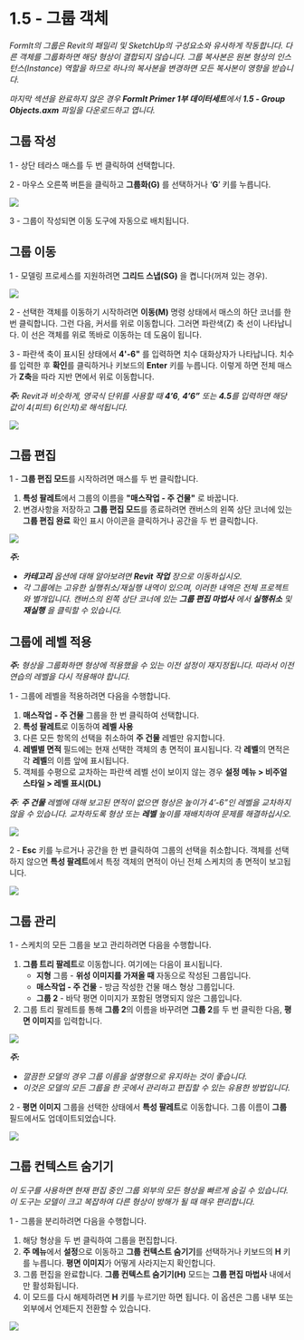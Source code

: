# 1.5 - 그룹 객체

_FormIt의 그룹은 Revit의 패밀리 및 SketchUp의 구성요소와 유사하게 작동합니다. 다른 객체를 그룹화하면 해당 형상이 결합되지 않습니다. 그룹 복사본은 원본 형상의 인스턴스(Instance) 역할을 하므로 하나의 복사본을 변경하면 모든 복사본이 영향을 받습니다._

_마지막 섹션을 완료하지 않은 경우_ _**FormIt Primer 1부 데이터세트**에서_ _**1.5 - Group Objects.axm**_ _파일을 다운로드하고 엽니다._

## **그룹 작성**

1 - 상단 테라스 매스를 두 번 클릭하여 선택합니다.

2 - 마우스 오른쪽 버튼을 클릭하고 **그룹화(G)** 를 선택하거나 ‘**G**’ 키를 누릅니다.

![](<../../.gitbook/assets/0 (1).jpeg>)

3 - 그룹이 작성되면 이동 도구에 자동으로 배치됩니다.

## **그룹 이동**

1 - 모델링 프로세스를 지원하려면 **그리드 스냅(SG)** 을 켭니다(꺼져 있는 경우).

![](<../../.gitbook/assets/1 (14).png>)

2 - 선택한 객체를 이동하기 시작하려면 **이동(M)** 명령 상태에서 매스의 하단 코너를 한 번 클릭합니다. 그런 다음, 커서를 위로 이동합니다. 그러면 파란색(Z) 축 선이 나타납니다. 이 선은 객체를 위로 똑바로 이동하는 데 도움이 됩니다.

3 - 파란색 축이 표시된 상태에서 **4'-6"** 를 입력하면 치수 대화상자가 나타납니다. 치수를 입력한 후 **확인**를 클릭하거나 키보드의 **Enter** 키를 누릅니다. 이렇게 하면 전체 매스가 **Z축**을 따라 지반 면에서 위로 이동합니다.

_**주:**_ _Revit과 비슷하게, 영국식 단위를 사용할 때_ _**4’6**,_ _**4’6”**_ _또는_ _**4.5**를 입력하면 해당 값이 4(피트) 6(인치)로 해석됩니다._

![](<../../.gitbook/assets/2 (2).png>)

## **그룹 편집**

1 - **그룹 편집 모드**를 시작하려면 매스를 두 번 클릭합니다.

1. **특성 팔레트**에서 그룹의 이름을 **"매스작업 - 주 건물"** 로 바꿉니다.
2. 변경사항을 저장하고 **그룹 편집 모드**를 종료하려면 캔버스의 왼쪽 상단 코너에 있는 **그룹 편집 완료** 확인 표시 아이콘을 클릭하거나 공간을 두 번 클릭합니다.

![](<../../.gitbook/assets/3 (12) (1).png>)

_**주:**_

* _**카테고리**_ _옵션에 대해 알아보려면_ _**Revit 작업**_ _장으로 이동하십시오._
* _각 그룹에는 고유한 실행취소/재실행 내역이 있으며, 이러한 내역은 전체 프로젝트와 별개입니다. 캔버스의 왼쪽 상단 코너에 있는_ _**그룹 편집 마법사**_ _에서_ _**실행취소**_ _및_ _**재실행**_ _을 클릭할 수 있습니다._

## **그룹에 레벨 적용**

_**주:**_ _형상을 그룹화하면 형상에 적용했을 수 있는 이전 설정이 재지정됩니다. 따라서 이전 연습의 레벨을 다시 적용해야 합니다._

1 - 그룹에 레벨을 적용하려면 다음을 수행합니다.

1. **매스작업** **- 주 건물** 그룹을 한 번 클릭하여 선택합니다.
2. **특성 팔레트**로 이동하여 **레벨 사용**
3. 다른 모든 항목의 선택을 취소하여 **주 건물** 레벨만 유지합니다.
4. **레벨별 면적** 필드에는 현재 선택한 객체의 총 면적이 표시됩니다. 각 **레벨**의 면적은 각 **레벨**의 이름 앞에 표시됩니다.
5. 객체를 수평으로 교차하는 파란색 레벨 선이 보이지 않는 경우 **설정 메뉴 > 비주얼 스타일 > 레벨 표시(DL)**

_**주**:_ _**주 건물**_ _레벨에 대해 보고된 면적이 없으면 형상은 높이가 4’-6”인 레벨을 교차하지 않을 수 있습니다. 교차하도록 형상 또는_ _**레벨**_ _높이를 재배치하여 문제를 해결하십시오._

![](../../.gitbook/assets/levels-to-groups.png)

2 - **Esc** 키를 누르거나 공간을 한 번 클릭하여 그룹의 선택을 취소합니다. 객체를 선택하지 않으면 **특성 팔레트**에서 특정 객체의 면적이 아닌 전체 스케치의 총 면적이 보고됩니다.

![](<../../.gitbook/assets/5 (15).png>)

## **그룹 관리**

1 - 스케치의 모든 그룹을 보고 관리하려면 다음을 수행합니다.

1. **그룹 트리 팔레트**로 이동합니다. 여기에는 다음이 표시됩니다.
   * **지형** 그룹 - **위성 이미지를 가져올 때** 자동으로 작성된 그룹입니다.
   * **매스작업 - 주 건물** - 방금 작성한 건물 매스 형상 그룹입니다.
   * **그룹 2** - 바닥 평면 이미지가 포함된 명명되지 않은 그룹입니다.
2. 그룹 트리 팔레트를 통해 **그룹 2**의 이름을 바꾸려면 **그룹 2**를 두 번 클릭한 다음, **평면 이미지**를 입력합니다.

![](<../../.gitbook/assets/6 (4).png>)

_**주:**_

* _깔끔한 모델의 경우 그룹 이름을 설명형으로 유지하는 것이 좋습니다._
* _이것은 모델의 모든 그룹을 한 곳에서 관리하고 편집할 수 있는 유용한 방법입니다._

2 - **평면 이미지** 그룹을 선택한 상태에서 **특성 팔레트**로 이동합니다. 그룹 이름이 **그룹** 필드에서도 업데이트되었습니다.

![](<../../.gitbook/assets/7 (11).png>)

## **그룹 컨텍스트 숨기기**

_이 도구를 사용하면 현재 편집 중인 그룹 외부의 모든 형상을 빠르게 숨길 수 있습니다. 이 도구는 모델이 크고 복잡하여 다른 형상이 방해가 될 때 매우 편리합니다._

1 - 그룹을 분리하려면 다음을 수행합니다.

1. 해당 형상을 두 번 클릭하여 그룹을 편집합니다.
2. **주 메뉴**에서 **설정**으로 이동하고 **그룹 컨텍스트 숨기기**를 선택하거나 키보드의 **H** 키를 누릅니다. **평면 이미지**가 어떻게 사라지는지 확인합니다.
3. 그룹 편집을 완료합니다. **그룹 컨텍스트 숨기기(H)** 모드는 **그룹 편집 마법사** 내에서만 활성화됩니다.
4. 이 모드를 다시 해제하려면 **H** 키를 누르기만 하면 됩니다. 이 옵션은 그룹 내부 또는 외부에서 언제든지 전환할 수 있습니다.

![](<../../.gitbook/assets/8 (5).png>)
